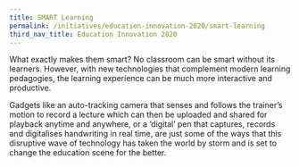 ```yaml
---
title: SMART Learning
permalink: /initiatives/education-innovation-2020/smart-learning
third_nav_title: Education Innovation 2020
---
```


What exactly makes them smart? No classroom can be smart without its learners. However, with new technologies that complement modern learning pedagogies, the learning experience can be much more interactive and productive.

Gadgets like an auto-tracking camera that senses and follows the trainer’s motion to record a lecture which can then be uploaded and shared for playback anytime and anywhere, or a ‘digital’ pen that captures, records and digitalises handwriting in real time, are just some of the ways that this disruptive wave of technology has taken the world by storm and is set to change the education scene for the better. 

